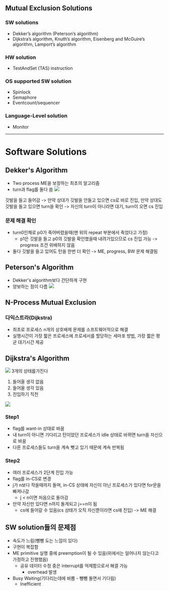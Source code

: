 ## Mutual Exclusion Solutions
### SW solutions
- Dekker’s algorithm (Peterson’s algorithm)
- Dijkstra’s algorithm, Knuth’s algorithm, Eisenberg and McGuire’s algorithm, Lamport’s algorithm
### HW solution
- TestAndSet (TAS) instruction
### OS supported SW solution
- Spinlock
- Semaphore
- Eventcount/sequencer
### Language-Level solution
- Monitor
---
# Software Solutions
## Dekker's Algorithm
- Two process ME을 보장하는 최초의 알고리즘
- turn과 flag를 둘다 씀
![](https://images.velog.io/images/langssi/post/d3825ff3-9e46-458b-86d1-18776cb4c74e/image.png)



깃발을 들고 들어감 -> 만약 상대가 깃발을 안들고 있으면 cs로 바로 진입, 만약 상대도 깃발을 들고 있으면 turn을 확인 -> 자신의 turn이 아니라면 대기, turn이 오면 cs 진입

### 문제 해결 확인
- turn0인채로 p0가 죽어버렸을때(맨 위의 repeat 부분에서 죽었다고 가정)
  - p1은 깃발을 들고 p0의 깃발을 확인했을때 내려가있으므로 cs 진입 가능 -> progress 조건 위배하지 않음
- 둘다 깃발을 들고 있어도 턴을 한번 더 확인 -> ME, progress, BW 문제 해결됨

## Peterson's Algorithm
- Dekker's algorithm보다 간단하게 구현
- 양보하는 점이 다름
![](https://images.velog.io/images/langssi/post/36b49046-b0f2-4a28-867a-0916d597a569/image.png)

## N-Process Mutual Exclusion
### 다익스트라(Dijkstra)
- 최초로 프로세스 n개의 상호배제 문제를 소프트웨어적으로 해결
- 실행시간이 가장 짧은 프로세스에 프로세서를 할당하는 세마포 방법, 가장 짧은 평균 대기시간 제공

## Dijkstra's Algorithm
![](https://images.velog.io/images/langssi/post/e427ca35-2b25-4aca-899a-631c5c3f6d3e/image.png)
3개의 상태를가진다
1. 들어올 생각 없음
2. 들어올 생각 있음
3. 진입하기 직전

![](https://images.velog.io/images/langssi/post/dd05e237-95c5-4b03-9c73-9ba76dca188f/image.png)
### Step1
- flag를 want-in 상태로 바꿈
- 내 turn이 아니면 기다리고 턴이었던 프로세스가 idle 상태로 바뀌면 turn을 자신으로 바꿈
- 다른 프로세스들도 turn을 계속 뺏고 있기 때문에 계속 반복됨
### Step2
- 여러 프로세스가 2단계 진입 가능
- flag를 in-CS로 변경
- j가 n보다 작을때까지 돌며, in-CS 상태에 자신이 아닌 프로세스가 있다면 for문을 빠져나감
  - j < n이면 처음으로 돌아감
- 만약 자신만 있다면 n까지 돌게되고 j==n이 됨
  - cs에 들어갈 수 있음(cs 상태가 오직 자신뿐이라면 cs에 진입) -> ME 해결

## SW solution들의 문제점
- 속도가 느림(뺑뺑 도는 느낌이 있다)
- 구현이 복잡함
- ME primitive 실행 중에 preemption이 될 수 있음(위에서는 일어나지 않는다고 가정하고 진행했음)
  - 공유 데이터 수정 중은 interrupt를 억제함으로서 해결 가능
    - overhead 발생
- Busy Waiting(기다리는데에 바쁨 - 뺑뺑 돌면서 기다림)
  - Inefficient
